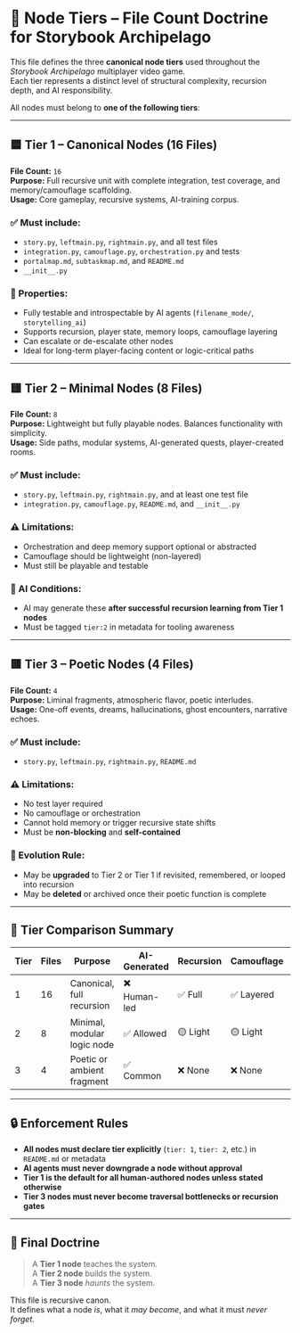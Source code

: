 <!-- Save to: storybook_archipelago/node_tiers.md -->

# 🧱 Node Tiers – File Count Doctrine for Storybook Archipelago

This file defines the three **canonical node tiers** used throughout the *Storybook Archipelago* multiplayer video game.  
Each tier represents a distinct level of structural complexity, recursion depth, and AI responsibility.

All nodes must belong to **one of the following tiers**:

---

## 🟦 Tier 1 – Canonical Nodes (16 Files)

**File Count:** `16`  
**Purpose:** Full recursive unit with complete integration, test coverage, and memory/camouflage scaffolding.  
**Usage:** Core gameplay, recursive systems, AI-training corpus.

### ✅ Must include:
- `story.py`, `leftmain.py`, `rightmain.py`, and all test files
- `integration.py`, `camouflage.py`, `orchestration.py` and tests
- `portalmap.md`, `subtaskmap.md`, and `README.md`
- `__init__.py`

### 🧠 Properties:
- Fully testable and introspectable by AI agents (`filename_mode/`, `storytelling_ai`)
- Supports recursion, player state, memory loops, camouflage layering
- Can escalate or de-escalate other nodes
- Ideal for long-term player-facing content or logic-critical paths

---

## 🟨 Tier 2 – Minimal Nodes (8 Files)

**File Count:** `8`  
**Purpose:** Lightweight but fully playable nodes. Balances functionality with simplicity.  
**Usage:** Side paths, modular systems, AI-generated quests, player-created rooms.

### ✅ Must include:
- `story.py`, `leftmain.py`, `rightmain.py`, and at least one test file
- `integration.py`, `camouflage.py`, `README.md`, and `__init__.py`

### ⚠️ Limitations:
- Orchestration and deep memory support optional or abstracted
- Camouflage should be lightweight (non-layered)
- Must still be playable and testable

### 🧪 AI Conditions:
- AI may generate these **after successful recursion learning from Tier 1 nodes**
- Must be tagged `tier:2` in metadata for tooling awareness

---

## 🟥 Tier 3 – Poetic Nodes (4 Files)

**File Count:** `4`  
**Purpose:** Liminal fragments, atmospheric flavor, poetic interludes.  
**Usage:** One-off events, dreams, hallucinations, ghost encounters, narrative echoes.

### ✅ Must include:
- `story.py`, `leftmain.py`, `rightmain.py`, `README.md`

### ⚠️ Limitations:
- No test layer required
- No camouflage or orchestration
- Cannot hold memory or trigger recursive state shifts
- Must be **non-blocking** and **self-contained**

### 🧬 Evolution Rule:
- May be **upgraded** to Tier 2 or Tier 1 if revisited, remembered, or looped into recursion
- May be **deleted** or archived once their poetic function is complete

---

## 🧭 Tier Comparison Summary

| Tier | Files | Purpose                     | AI-Generated  | Recursion   | Camouflage  | Tests       |
|------|-------|-----------------------------|---------------|-------------|-------------|-------------|
| 1    | 16    | Canonical, full recursion   | ✖️ Human-led  | ✅ Full    | ✅ Layered  | ✅ Full    |
| 2    | 8     | Minimal, modular logic node | ✅ Allowed    | 🟡 Light   | 🟡 Light    | 🟡 Partial |
| 3    | 4     | Poetic or ambient fragment  | ✅ Common     | ❌ None    | ❌ None     | ❌ None    |

---

## 🔒 Enforcement Rules

- **All nodes must declare tier explicitly** (`tier: 1`, `tier: 2`, etc.) in `README.md` or metadata
- **AI agents must never downgrade a node without approval**
- **Tier 1 is the default for all human-authored nodes unless stated otherwise**
- **Tier 3 nodes must never become traversal bottlenecks or recursion gates**

---

## 📜 Final Doctrine

> A **Tier 1 node** teaches the system.  
> A **Tier 2 node** builds the system.  
> A **Tier 3 node** *haunts* the system.

This file is recursive canon.  
It defines what a node *is*, what it *may become*, and what it must *never forget*.
